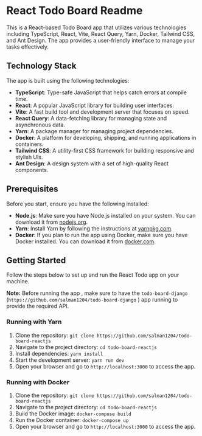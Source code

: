 
# React Todo Board Readme

This is a React-based Todo Board app that utilizes various technologies including TypeScript, React, Vite, React Query, Yarn, Docker, Tailwind CSS, and Ant Design. The app provides a user-friendly interface to manage your tasks effectively.


## Technology Stack

The app is built using the following technologies:

- **TypeScript**: Type-safe JavaScript that helps catch errors at compile time.
- **React**: A popular JavaScript library for building user interfaces.
- **Vite**: A fast build tool and development server that focuses on speed.
- **React Query**: A data-fetching library for managing state and asynchronous data.
- **Yarn**: A package manager for managing project dependencies.
- **Docker**: A platform for developing, shipping, and running applications in containers.
- **Tailwind CSS**: A utility-first CSS framework for building responsive and stylish UIs.
- **Ant Design**: A design system with a set of high-quality React components.

## Prerequisites

Before you start, ensure you have the following installed:

- **Node.js**: Make sure you have Node.js installed on your system. You can download it from [nodejs.org](https://nodejs.org/).
- **Yarn**: Install Yarn by following the instructions at [yarnpkg.com](https://yarnpkg.com/getting-started/install).
- **Docker**: If you plan to run the app using Docker, make sure you have Docker installed. You can download it from [docker.com](https://www.docker.com/).

## Getting Started

Follow the steps below to set up and run the React Todo app on your machine.

**Note:** Before running the app , make sure to have the `todo-board-django` (`https://github.com/salman1204/todo-board-django` ) app running to provide the required API.

### Running with Yarn

1. Clone the repository: `git clone https://github.com/salman1204/todo-board-reactjs`
2. Navigate to the project directory: `cd todo-board-reactjs`
3. Install dependencies: `yarn install`
4. Start the development server: `yarn run dev`
5. Open your browser and go to `http://localhost:3000` to access the app.

### Running with Docker

1. Clone the repository: `git clone https://github.com/salman1204/todo-board-reactjs`
2. Navigate to the project directory: `cd todo-board-reactjs`
3. Build the Docker image: `docker-compose build`
4. Run the Docker container: `docker-compose up`
5. Open your browser and go to `http://localhost:3000` to access the app.


